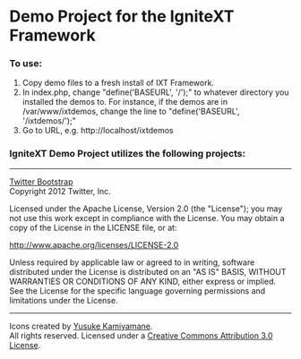 Demo Project for the IgniteXT Framework
=======================================

### To use:

1. Copy demo files to a fresh install of IXT Framework.  
2. In index.php, change "define('BASEURL', '/');" to whatever directory you installed the demos to.  For instance, if the demos are in /var/www/ixtdemos, change the line to "define('BASEURL', '/ixtdemos/');"
3. Go to URL, e.g. http://localhost/ixtdemos

### IgniteXT Demo Project utilizes the following projects:

---

<a href="http://twitter.github.com/bootstrap">Twitter Bootstrap</a>  
Copyright 2012 Twitter, Inc.

Licensed under the Apache License, Version 2.0 (the "License"); you may not use this work except in compliance with the License. You may obtain a copy of the License in the LICENSE file, or at:

<a href="http://www.apache.org/licenses/LICENSE-2.0">http://www.apache.org/licenses/LICENSE-2.0</a>

Unless required by applicable law or agreed to in writing, software distributed under the License is distributed on an "AS IS" BASIS, WITHOUT WARRANTIES OR CONDITIONS OF ANY KIND, either express or implied. See the License for the specific language governing permissions and limitations under the License.

---

Icons created by <a href="http://p.yusukekamiyamane.com">Yusuke Kamiyamane</a>.  
All rights reserved. Licensed under a <a href="http://creativecommons.org/licenses/by/3.0/">Creative Commons Attribution 3.0 License</a>.


